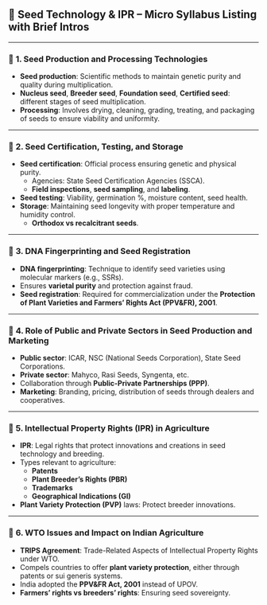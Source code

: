 ## 🌾 **Seed Technology & IPR** – Micro Syllabus Listing with Brief Intros

---

### 🔹 **1. Seed Production and Processing Technologies**
- **Seed production**: Scientific methods to maintain genetic purity and quality during multiplication.
- **Nucleus seed**, **Breeder seed**, **Foundation seed**, **Certified seed**: different stages of seed multiplication.
- **Processing**: Involves drying, cleaning, grading, treating, and packaging of seeds to ensure viability and uniformity.

---

### 🔹 **2. Seed Certification, Testing, and Storage**
- **Seed certification**: Official process ensuring genetic and physical purity.
  - Agencies: State Seed Certification Agencies (SSCA).
  - **Field inspections**, **seed sampling**, and **labeling**.
- **Seed testing**: Viability, germination %, moisture content, seed health.
- **Storage**: Maintaining seed longevity with proper temperature and humidity control.
  - **Orthodox vs recalcitrant seeds**.

---

### 🔹 **3. DNA Fingerprinting and Seed Registration**
- **DNA fingerprinting**: Technique to identify seed varieties using molecular markers (e.g., SSRs).
- Ensures **varietal purity** and protection against fraud.
- **Seed registration**: Required for commercialization under the **Protection of Plant Varieties and Farmers’ Rights Act (PPV&FR), 2001**.

---

### 🔹 **4. Role of Public and Private Sectors in Seed Production and Marketing**
- **Public sector**: ICAR, NSC (National Seeds Corporation), State Seed Corporations.
- **Private sector**: Mahyco, Rasi Seeds, Syngenta, etc.
- Collaboration through **Public-Private Partnerships (PPP)**.
- **Marketing**: Branding, pricing, distribution of seeds through dealers and cooperatives.

---

### 🔹 **5. Intellectual Property Rights (IPR) in Agriculture**
- **IPR**: Legal rights that protect innovations and creations in seed technology and breeding.
- Types relevant to agriculture:
  - **Patents**
  - **Plant Breeder’s Rights (PBR)**
  - **Trademarks**
  - **Geographical Indications (GI)**
- **Plant Variety Protection (PVP)** laws: Protect breeder innovations.

---

### 🔹 **6. WTO Issues and Impact on Indian Agriculture**
- **TRIPS Agreement**: Trade-Related Aspects of Intellectual Property Rights under WTO.
- Compels countries to offer **plant variety protection**, either through patents or sui generis systems.
- India adopted the **PPV&FR Act, 2001** instead of UPOV.
- **Farmers’ rights vs breeders’ rights**: Ensuring seed sovereignty.

